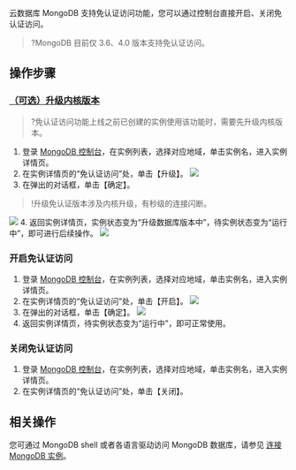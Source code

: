 云数据库 MongoDB 支持免认证访问功能，您可以通过控制台直接开启、关闭免认证访问。
>?MongoDB 目前仅 3.6、4.0 版本支持免认证访问。


## 操作步骤
### [（可选）升级内核版本](id:sjnhbb)
>?免认证访问功能上线之前已创建的实例使用该功能时，需要先升级内核版本。

1. 登录 [MongoDB 控制台](https://console.cloud.tencent.com/mongodb)，在实例列表，选择对应地域，单击实例名，进入实例详情页。
2. 在实例详情页的“免认证访问”处，单击【升级】。
![](https://main.qcloudimg.com/raw/c164b103828357860adcd6e387307eea.png)
3. 在弹出的对话框，单击【确定】。
>!升级免认证版本涉及内核升级，有秒级的连接闪断。
>
![](https://main.qcloudimg.com/raw/086e315ace448dbcaf7646bacb2693f0.png)
4. 返回实例详情页，实例状态变为“升级数据库版本中”，待实例状态变为“运行中”，即可进行后续操作。
![](https://main.qcloudimg.com/raw/93f9021df5154bcdbfd6b0008f287536.png)

### 开启免认证访问
1. 登录 [MongoDB 控制台](https://console.cloud.tencent.com/mongodb)，在实例列表，选择对应地域，单击实例名，进入实例详情页。
2. 在实例详情页的“免认证访问”处，单击【开启】。
![](https://main.qcloudimg.com/raw/db358a1c7e30453cb14b685c479f8760.png)
3. 在弹出的对话框，单击【确定】。
![](https://main.qcloudimg.com/raw/891dceb15dec41bcc0779ad34e33c967.png)
4. 返回实例详情页，待实例状态变为“运行中”，即可正常使用。

### 关闭免认证访问
1. 登录 [MongoDB 控制台](https://console.cloud.tencent.com/mongodb)，在实例列表，选择对应地域，单击实例名，进入实例详情页。
2. 在实例详情页的“免认证访问”处，单击【关闭】。

## 相关操作
您可通过 MongoDB shell 或者各语言驱动访问 MongoDB 数据库，请参见 [连接 MongoDB 实例](https://cloud.tencent.com/document/product/240/7092)。

